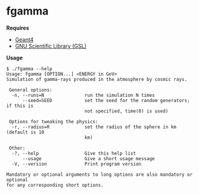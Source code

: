 fgamma
======

**Requires**

* [Geant4](http://geant4.cern.ch/)
* [GNU Scientific Library (GSL)](http://www.gnu.org/software/gsl/)

**Usage**

	$ ./fgamma --help
	Usage: fgamma [OPTION...] <ENERGY in GeV>
	Simulation of gamma-rays produced in the atmosphere by cosmic rays.

	 General options:
	  -n, --runs=N               run the simulation N times
		  --seed=SEED            set the seed for the random generators; if this is
								 not specified, time(0) is used)

	 Options for tweaking the physics:
	  -r, --radius=R             set the radius of the sphere in km (default is 10
								 km)

	 Other:
	  -?, --help                 Give this help list
		  --usage                Give a short usage message
	  -V, --version              Print program version

	Mandatory or optional arguments to long options are also mandatory or optional
	for any corresponding short options.

